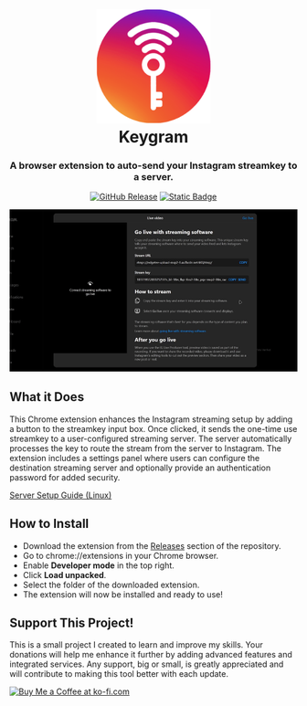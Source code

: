 

<h1 align="center">
  <br>
  <a href="http://www.amitmerchant.com/electron-markdownify"><img src="images/keygram-logo.png" alt="Logo" width="200"></a>
  <br>
  Keygram
  <br>
</h1>

<h3 align="center">A browser extension to auto-send your Instagram streamkey to a server.</h3>

<p align="center">
<a href="https://github.com/itzsmoki/Keygram/releases"><img width="120px" alt="GitHub Release" src="https://img.shields.io/github/v/release/itzsmoki/keygram"></a>
<a href="https://ko-fi.com/itzsmoki"><img width="110px" alt="Static Badge" src="https://img.shields.io/badge/Donate-KoFi-e3d6c6"></a>
</p>

<!--
<div align="center">
  <a href="#what-it-does">What it Does</a> •
  <a href="#how-to-install">How to Install</a> •
  <a href="#support-this-project">Donations</a> 
</div>
-->

<p align="center">
  <img width="1000px" src="images/demo2.gif" alt="screenshot">
</p>


## What it Does

This Chrome extension enhances the Instagram streaming setup by adding a button to the streamkey input box. Once clicked, it sends the one-time use streamkey to a user-configured streaming server. The server automatically processes the key to route the stream from the server to Instagram. The extension includes a settings panel where users can configure the destination streaming server and optionally provide an authentication password for added security.

<a href="server.md">Server Setup Guide (Linux)</a>

## How to Install


-   Download the extension from the <a href="https://github.com/itzsmoki/Keygram/releases">Releases</a> section of the repository.
-   Go to chrome://extensions in your Chrome browser.
-   Enable **Developer mode** in the top right.
-   Click **Load unpacked**.
-   Select the folder of the downloaded extension.
-   The extension will now be installed and ready to use!


## Support This Project!

This is a small project I created to learn and improve my skills. Your donations will help me enhance it further by adding advanced features and integrated services. Any support, big or small, is greatly appreciated and will contribute to making this tool better with each update.

<a href='https://ko-fi.com/P5P617I01D' target='_blank'><img height='36' style='border:0px;height:36px;' src='https://storage.ko-fi.com/cdn/kofi1.png?v=6' border='0' alt='Buy Me a Coffee at ko-fi.com' /></a>

